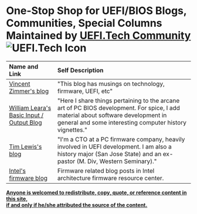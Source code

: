 # One-Stop Shop for UEFI/BIOS Blogs, Communities, Special Columns Maintained by [UEFI.Tech Community](http://www.uefi.tech) ![UEFI.Tech Icon](https://github.com/uefitech/resources/blob/master/uefi.png) 

|Name and Link     |   Self Description   |
|:-----------------|:-------------------|
|[Vincent Zimmer's blog](http://vzimmer.blogspot.com)|"This blog has musings on technology, firmware, UEFI, etc"|
|[William Leara's Basic Input / Output Blog](http://www.basicinputoutput.com)|"Here I share things pertaining to the arcane art of PC BIOS development. For spice, I add material about software development in general and some interesting computer history vignettes."|
|[Tim Lewis's blog](https://uefi.blogspot.com)|"I'm a CTO at a PC firmware company, heavily involved in UEFI development. I am also a history major (San Jose State) and an ex-pastor (M. Div, Western Seminary)."|
|[Intel's firmware blog](https://firmware.intel.com/blog/)|Firmware related blog posts in Intel architecture firmware resource center.|

[**Anyone is welcomed to redistribute, copy, quote, or reference content in this site, <br>if and only if he/she attributed the source of the content.**](#readme)
